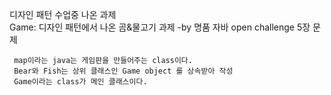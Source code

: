 디자인 패턴 수업중 나온 과제  
    Game: 디자인 패턴에서 나온 곰&물고기 과제 
        -by 명품 자바 open challenge 5장 문제

     map이라는 java는 게임판을 만들어주는 class이다.
     Bear와 Fish는 상위 클래스인 Game object 를 상속받아 작성   
     Game이라는 class가 메인 클래스이다. 
